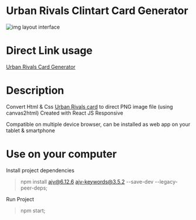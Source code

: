 # Urban Rivals Clintart Card Generator

![img layout interface](https://media.giphy.com/media/u2aOZBXSljwf88Kvea/giphy.gif)

# Direct Link usage

[Urban Rivals Card Generator](https://urban-rivals-clint-artweb.netlify.app/)

# Description 

Convert Html & Css [Urban Rivals card](https://urban-rivals.com) to direct PNG image file (using canvas2html)
Created with React JS
Responsive

Compatible on multiple device browser, can be installed as web app on your tablet & smartphone

# Use on your computer

Install project dependencies
> npm install ajv@6.12.6 ajv-keywords@3.5.2 --save-dev --legacy-peer-deps;


Run Project
> npm start;
